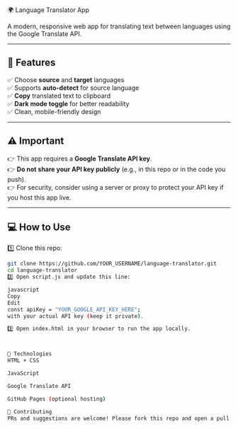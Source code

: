 🌍 Language Translator App

A modern, responsive web app for translating text between languages using the Google Translate API.

---

## 🚀 Features

✅ Choose **source** and **target** languages  
✅ Supports **auto-detect** for source language  
✅ **Copy** translated text to clipboard  
✅ **Dark mode toggle** for better readability  
✅ Clean, mobile-friendly design  

---

## ⚠️ Important

👉 This app requires a **Google Translate API key**.  
👉 **Do not share your API key publicly** (e.g., in this repo or in the code you push).  
👉 For security, consider using a server or proxy to protect your API key if you host this app live.

---

## 💻 How to Use

1️⃣ Clone this repo:
```bash
git clone https://github.com/YOUR_USERNAME/language-translator.git
cd language-translator
2️⃣ Open script.js and update this line:

javascript
Copy
Edit
const apiKey = "YOUR_GOOGLE_API_KEY_HERE";
with your actual API key (keep it private).

3️⃣ Open index.html in your browser to run the app locally.



📝 Technologies
HTML + CSS

JavaScript

Google Translate API

GitHub Pages (optional hosting)

🤝 Contributing
PRs and suggestions are welcome! Please fork this repo and open a pull request.

